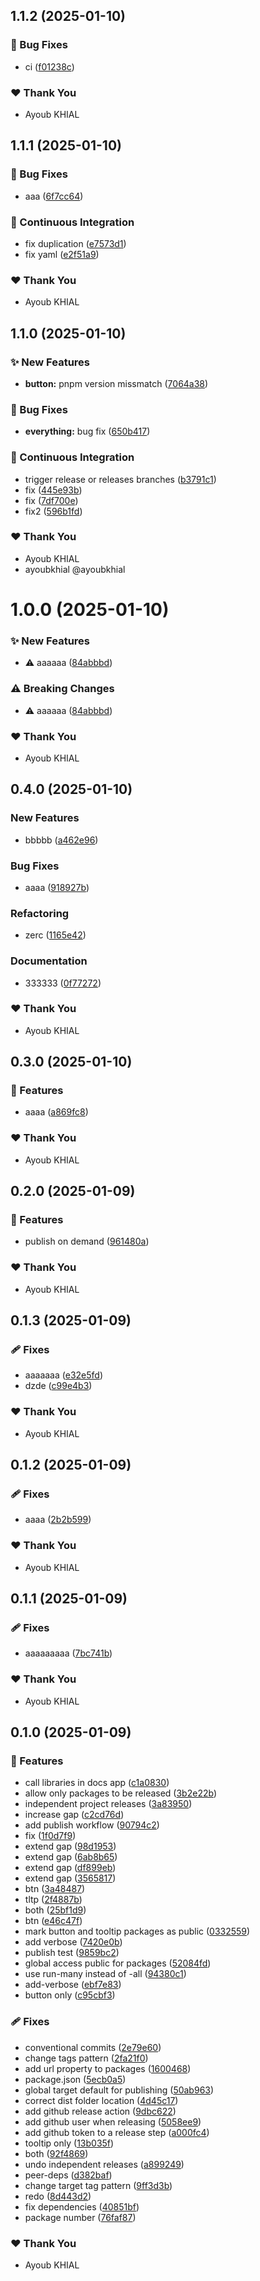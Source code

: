 ## 1.1.2 (2025-01-10)

### 🐛 Bug Fixes

- ci ([f01238c](https://github.com/ayoubkhial/nx-releases/commit/f01238c))

### ❤️ Thank You

- Ayoub KHIAL

## 1.1.1 (2025-01-10)

### 🐛 Bug Fixes

- aaa ([6f7cc64](https://github.com/ayoubkhial/nx-releases/commit/6f7cc64))

### 🔧 Continuous Integration

- fix duplication ([e7573d1](https://github.com/ayoubkhial/nx-releases/commit/e7573d1))
- fix yaml ([e2f51a9](https://github.com/ayoubkhial/nx-releases/commit/e2f51a9))

### ❤️ Thank You

- Ayoub KHIAL

## 1.1.0 (2025-01-10)

### ✨ New Features

- **button:** pnpm version missmatch ([7064a38](https://github.com/ayoubkhial/nx-releases/commit/7064a38))

### 🐛 Bug Fixes

- **everything:** bug fix ([650b417](https://github.com/ayoubkhial/nx-releases/commit/650b417))

### 🔧 Continuous Integration

- trigger release or releases branches ([b3791c1](https://github.com/ayoubkhial/nx-releases/commit/b3791c1))
- fix ([445e93b](https://github.com/ayoubkhial/nx-releases/commit/445e93b))
- fix ([7df700e](https://github.com/ayoubkhial/nx-releases/commit/7df700e))
- fix2 ([596b1fd](https://github.com/ayoubkhial/nx-releases/commit/596b1fd))

### ❤️ Thank You

- Ayoub KHIAL
- ayoubkhial @ayoubkhial

# 1.0.0 (2025-01-10)

### ✨ New Features

- ⚠️  aaaaaa ([84abbbd](https://github.com/ayoubkhial/nx-releases/commit/84abbbd))

### ⚠️  Breaking Changes

- ⚠️  aaaaaa ([84abbbd](https://github.com/ayoubkhial/nx-releases/commit/84abbbd))

### ❤️ Thank You

- Ayoub KHIAL

## 0.4.0 (2025-01-10)

### New Features

- bbbbb ([a462e96](https://github.com/ayoubkhial/nx-releases/commit/a462e96))

### Bug Fixes

- aaaa ([918927b](https://github.com/ayoubkhial/nx-releases/commit/918927b))

### Refactoring

- zerc ([1165e42](https://github.com/ayoubkhial/nx-releases/commit/1165e42))

### Documentation

- 333333 ([0f77272](https://github.com/ayoubkhial/nx-releases/commit/0f77272))

### ❤️ Thank You

- Ayoub KHIAL

## 0.3.0 (2025-01-10)

### 🚀 Features

- aaaa ([a869fc8](https://github.com/ayoubkhial/nx-releases/commit/a869fc8))

### ❤️ Thank You

- Ayoub KHIAL

## 0.2.0 (2025-01-09)

### 🚀 Features

- publish on demand ([961480a](https://github.com/ayoubkhial/nx-releases/commit/961480a))

### ❤️ Thank You

- Ayoub KHIAL

## 0.1.3 (2025-01-09)

### 🩹 Fixes

- aaaaaaa ([e32e5fd](https://github.com/ayoubkhial/nx-releases/commit/e32e5fd))
- dzde ([c99e4b3](https://github.com/ayoubkhial/nx-releases/commit/c99e4b3))

### ❤️ Thank You

- Ayoub KHIAL

## 0.1.2 (2025-01-09)

### 🩹 Fixes

- aaaa ([2b2b599](https://github.com/ayoubkhial/nx-releases/commit/2b2b599))

### ❤️ Thank You

- Ayoub KHIAL

## 0.1.1 (2025-01-09)

### 🩹 Fixes

- aaaaaaaaa ([7bc741b](https://github.com/ayoubkhial/nx-releases/commit/7bc741b))

### ❤️ Thank You

- Ayoub KHIAL

## 0.1.0 (2025-01-09)

### 🚀 Features

- call libraries in docs app ([c1a0830](https://github.com/ayoubkhial/nx-releases/commit/c1a0830))
- allow only packages to be released ([3b2e22b](https://github.com/ayoubkhial/nx-releases/commit/3b2e22b))
- independent project releases ([3a83950](https://github.com/ayoubkhial/nx-releases/commit/3a83950))
- increase gap ([c2cd76d](https://github.com/ayoubkhial/nx-releases/commit/c2cd76d))
- add publish workflow ([90794c2](https://github.com/ayoubkhial/nx-releases/commit/90794c2))
- fix ([1f0d7f9](https://github.com/ayoubkhial/nx-releases/commit/1f0d7f9))
- extend gap ([98d1953](https://github.com/ayoubkhial/nx-releases/commit/98d1953))
- extend gap ([6ab8b65](https://github.com/ayoubkhial/nx-releases/commit/6ab8b65))
- extend gap ([df899eb](https://github.com/ayoubkhial/nx-releases/commit/df899eb))
- extend gap ([3565817](https://github.com/ayoubkhial/nx-releases/commit/3565817))
- btn ([3a48487](https://github.com/ayoubkhial/nx-releases/commit/3a48487))
- tltp ([2f4887b](https://github.com/ayoubkhial/nx-releases/commit/2f4887b))
- both ([25bf1d9](https://github.com/ayoubkhial/nx-releases/commit/25bf1d9))
- btn ([e46c47f](https://github.com/ayoubkhial/nx-releases/commit/e46c47f))
- mark button and tooltip packages as public ([0332559](https://github.com/ayoubkhial/nx-releases/commit/0332559))
- add verbose ([7420e0b](https://github.com/ayoubkhial/nx-releases/commit/7420e0b))
- publish test ([9859bc2](https://github.com/ayoubkhial/nx-releases/commit/9859bc2))
- global access public for packages ([52084fd](https://github.com/ayoubkhial/nx-releases/commit/52084fd))
- use run-many instead of -all ([94380c1](https://github.com/ayoubkhial/nx-releases/commit/94380c1))
- add-verbose ([ebf7e83](https://github.com/ayoubkhial/nx-releases/commit/ebf7e83))
- button only ([c95cbf3](https://github.com/ayoubkhial/nx-releases/commit/c95cbf3))

### 🩹 Fixes

- conventional commits ([2e79e60](https://github.com/ayoubkhial/nx-releases/commit/2e79e60))
- change tags pattern ([2fa21f0](https://github.com/ayoubkhial/nx-releases/commit/2fa21f0))
- add url property to packages ([1600468](https://github.com/ayoubkhial/nx-releases/commit/1600468))
- package.json ([5ecb0a5](https://github.com/ayoubkhial/nx-releases/commit/5ecb0a5))
- global target default for publishing ([50ab963](https://github.com/ayoubkhial/nx-releases/commit/50ab963))
- correct dist folder location ([4d45c17](https://github.com/ayoubkhial/nx-releases/commit/4d45c17))
- add github release action ([9dbc622](https://github.com/ayoubkhial/nx-releases/commit/9dbc622))
- add github user when releasing ([5058ee9](https://github.com/ayoubkhial/nx-releases/commit/5058ee9))
- add github token to a release step ([a000fc4](https://github.com/ayoubkhial/nx-releases/commit/a000fc4))
- tooltip only ([13b035f](https://github.com/ayoubkhial/nx-releases/commit/13b035f))
- both ([92f4869](https://github.com/ayoubkhial/nx-releases/commit/92f4869))
- undo independent releases ([a899249](https://github.com/ayoubkhial/nx-releases/commit/a899249))
- peer-deps ([d382baf](https://github.com/ayoubkhial/nx-releases/commit/d382baf))
- change target tag pattern ([9ff3d3b](https://github.com/ayoubkhial/nx-releases/commit/9ff3d3b))
- redo ([8d443d2](https://github.com/ayoubkhial/nx-releases/commit/8d443d2))
- fix dependencies ([40851bf](https://github.com/ayoubkhial/nx-releases/commit/40851bf))
- package number ([76faf87](https://github.com/ayoubkhial/nx-releases/commit/76faf87))

### ❤️ Thank You

- Ayoub KHIAL